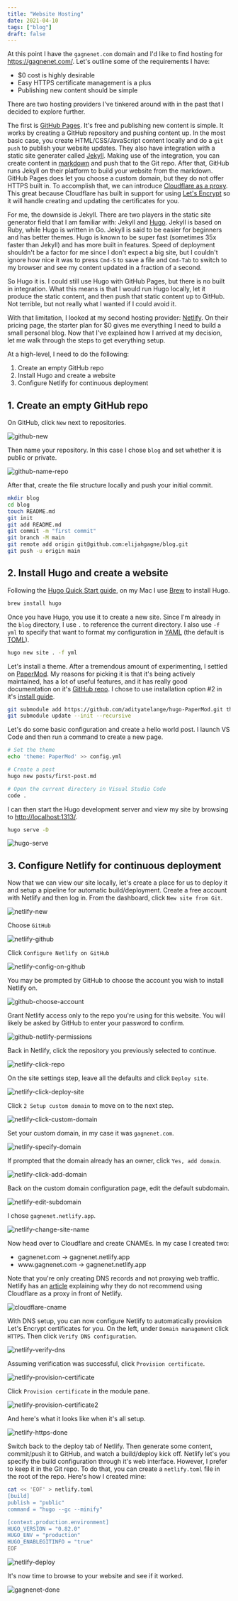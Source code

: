 ```yaml
---
title: "Website Hosting"
date: 2021-04-10
tags: ["blog"]
draft: false
---
```


At this point I have the `gagnenet.com` domain and I'd like to find hosting for https://gagnenet.com/. Let's outline some of the requirements I have:

- $0 cost is highly desirable
- Easy HTTPS certificate management is a plus
- Publishing new content should be simple

There are two hosting providers I've tinkered around with in the past that I decided to explore further.

The first is [GitHub Pages](https://pages.github.com/). It's free and publishing new content is simple. It works by creating a GitHub repository and pushing content up. In the most basic case, you create HTML/CSS/JavaScript content locally and do a `git push` to publish your website updates. They also have integration with a static site generater called [Jekyll](https://jekyllrb.com/). Making use of the integration, you can create content in [markdown](https://www.markdownguide.org/getting-started/) and push that to the Git repo. After that, GitHub runs Jekyll on their platform to build your website from the markdown. GitHub Pages does let you choose a custom domain, but they do not offer HTTPS built in. To accomplish that, we can introduce [Cloudflare as a proxy](https://blog.cloudflare.com/secure-and-fast-github-pages-with-cloudflare/). This great because Cloudflare has built in support for using [Let's Encrypt](https://letsencrypt.org/) so it will handle creating and updating the certificates for you.

For me, the downside is Jekyll. There are two players in the static site generator field that I am familiar with: Jekyll and [Hugo](https://gohugo.io/). Jekyll is based on Ruby, while Hugo is written in Go. Jekyll is said to be easier for beginners and has better themes. Hugo is known to be super fast (sometimes 35x faster than Jekyll) and has more built in features. Speed of deployment shouldn't be a factor for me since I don't expect a big site, but I couldn't ignore how nice it was to press `Cmd-S` to save a file and `Cmd-Tab` to switch to my browser and see my content updated in a fraction of a second.

So Hugo it is. I could still use Hugo with GitHub Pages, but there is no built in integration. What this means is that I would run Hugo locally, let it produce the static content, and then push that static content up to GitHub. Not terrible, but not really what I wanted if I could avoid it.

With that limitation, I looked at my second hosting provider: [Netlify](https://netlify.com/). On their pricing page, the starter plan for $0 gives me everything I need to build a small personal blog. Now that I've explained how I arrived at my decision, let me walk through the steps to get everything setup.

At a high-level, I need to do the following:

1. Create an empty GitHub repo
2. Install Hugo and create a website
3. Configure Netlify for continuous deployment

## 1. Create an empty GitHub repo

On GitHub, click `New` next to repositories.

![github-new](/website-hosting/github-new.png)

Then name your repository. In this case I chose `blog` and set whether it is public or private.

![github-name-repo](/website-hosting/github-name-repo.png)

After that, create the file structure locally and push your initial commit.

```sh
mkdir blog
cd blog
touch README.md
git init
git add README.md
git commit -m "first commit"
git branch -M main
git remote add origin git@github.com:elijahgagne/blog.git
git push -u origin main
```

## 2. Install Hugo and create a website

Following the [Hugo Quick Start guide](https://gohugo.io/getting-started/quick-start/), on my Mac I use [Brew](https://brew.sh/) to install Hugo.

```sh
brew install hugo
```

Once you have Hugo, you use it to create a new site. Since I'm already in the `blog` directory, I use `.` to reference the current directory. I also use `-f yml` to specify that want to format my configuration in [YAML](https://www.cloudbees.com/blog/yaml-tutorial-everything-you-need-get-started/) (the default is [TOML](https://toml.io/en/)).

```sh
hugo new site . -f yml
```

Let's install a theme. After a tremendous amount of experimenting, I settled on [PaperMod](https://themes.gohugo.io/hugo-papermod/). My reasons for picking it is that it's being actively maintained, has a lot of useful features, and it has really good documentation on it's [GitHub repo](https://github.com/adityatelange/hugo-PaperMod). I chose to use installation option #2 in it's [install guide](https://adityatelange.github.io/hugo-PaperMod/posts/papermod/papermod-installation/).

```sh
git submodule add https://github.com/adityatelange/hugo-PaperMod.git themes/PaperMod --depth=1
git submodule update --init --recursive
```

Let's do some basic configuration and create a hello world post. I launch VS Code and then run a command to create a new page.

```sh
# Set the theme
echo 'theme: PaperMod' >> config.yml

# Create a post
hugo new posts/first-post.md

# Open the current directory in Visual Studio Code
code .
```

I can then start the Hugo development server and view my site by browsing to [http://localhost:1313/](http://localhost:1313/).

```sh
hugo serve -D
```

![hugo-serve](/website-hosting/hugo-serve.png)

## 3. Configure Netlify for continuous deployment

Now that we can view our site locally, let's create a place for us to deploy it and setup a pipeline for automatic build/deployment. Create a free account with Netlify and then log in. From the dashboard, click `New site from Git`.

![netlify-new](/website-hosting/netlify-new.png)

Choose `GitHub`

![netlify-github](/website-hosting/netlify-github.png)

Click `Configure Netlify on GitHub`

![netlify-config-on-github](/website-hosting/netlify-config-on-github.png)

You may be prompted by GitHub to choose the account you wish to install Netlify on.

![github-choose-account](/website-hosting/github-choose-account.png)

Grant Netlify access only to the repo you're using for this website. You will likely be asked by GitHub to enter your password to confirm.

![github-netlify-permissions](/website-hosting/github-netlify-permissions.png)

Back in Netlify, click the repository you previously selected to continue.

![netlify-click-repo](/website-hosting/netlify-click-repo.png)

On the site settings step, leave all the defaults and click `Deploy site`.

![netlify-click-deploy-site](/website-hosting/netlify-click-deploy-site.png)

Click `2 Setup custom domain` to move on to the next step.

![netlify-click-custom-domain](/website-hosting/netlify-click-custom-domain.png)

Set your custom domain, in my case it was `gagnenet.com`.

![netlify-specify-domain](/website-hosting/netlify-specify-domain.png)

If prompted that the domain already has an owner, click `Yes, add domain`.

![netlify-click-add-domain](/website-hosting/netlify-click-add-domain.png)

Back on the custom domain configuration page, edit the default subdomain.

![netlify-edit-subdomain](/website-hosting/netlify-edit-subdomain.png)

I chose `gagnenet.netlify.app`.

![netlify-change-site-name](/website-hosting/netlify-change-site-name.png)

Now head over to Cloudflare and create CNAMEs. In my case I created two:
- gagnenet.com -> gagnenet.netlify.app
- <span>www.</span>gagnenet.com -> gagnenet.netlify.app

Note that you're only creating DNS records and not proxying web traffic. Netlify has an [article](https://www.netlify.com/blog/2017/03/28/why-you-dont-need-cloudflare-with-netlify/) explaining why they do not recommend using Cloudflare as a proxy in front of Netlify.

![cloudflare-cname](/website-hosting/cloudflare-cname.png)

With DNS setup, you can now configure Netlify to automatically provision Let's Encrypt certificates for you. On the left, under `Domain management` click `HTTPS`. Then click `Verify DNS configuration`.

![netlify-verify-dns](/website-hosting/netlify-verify-dns.png)

Assuming verification was successful, click `Provision certificate`.

![netlify-provision-certificate](/website-hosting/netlify-provision-certificate.png)

Click `Provision certificate` in the module pane.

![netlify-provision-certificate2](/website-hosting/netlify-provision-certificate2.png)

And here's what it looks like when it's all setup.

![netlify-https-done](/website-hosting/netlify-https-done.png)

Switch back to the deploy tab of Netlify. Then generate some content, commit/push it to GitHub, and watch a build/deploy kick off. Netlify let's you specify the build configuration through it's web interface. However, I prefer to keep it in the Git repo. To do that, you can create a `netlify.toml` file in the root of the repo. Here's how I created mine:

```sh
cat << 'EOF' > netlify.toml
[build]
publish = "public"
command = "hugo --gc --minify"

[context.production.environment]
HUGO_VERSION = "0.82.0"
HUGO_ENV = "production"
HUGO_ENABLEGITINFO = "true"
EOF
```

![netlify-deploy](/website-hosting/netlify-deploy.png)

It's now time to browse to your website and see if it worked.

![gagnenet-done](/website-hosting/gagnenet-done.png)
